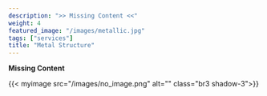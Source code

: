 ```yaml
---
description: ">> Missing Content <<"
weight: 4
featured_image: "/images/metallic.jpg"
tags: ["services"]
title: "Metal Structure"
---
```

**Missing Content**


{{< myimage src="/images/no_image.png" alt="" class="br3 shadow-3">}}


